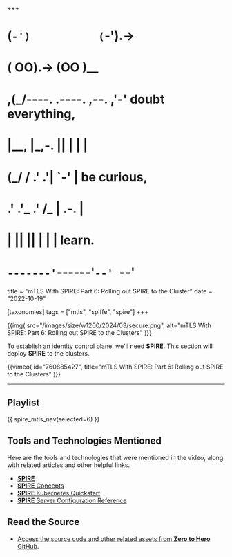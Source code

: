 +++
#   (`-')           (`-').->
#   ( OO).->        (OO )__
# ,(_/----. .----. ,--. ,'-' doubt everything,
# |__,    |\_,-.  ||  | |  |
#  (_/   /    .' .'|  `-'  | be curious,
#  .'  .'_  .'  /_ |  .-.  |
# |       ||      ||  | |  | learn.
# `-------'`------'`--' `--'

title = "mTLS With SPIRE: Part 6: Rolling out SPIRE to the Cluster"
date = "2022-10-19"

[taxonomies]
tags = ["mtls", "spiffe", "spire"]
+++

{{img(
  src="/images/size/w1200/2024/03/secure.png",
  alt="mTLS With SPIRE: Part 6: Rolling out SPIRE to the Clusters"
)}}

To establish an identity control plane, we'll need **SPIRE**. This section will
deploy **SPIRE** to the clusters.

{{vimeo(
  id="760885427", 
  title="mTLS With SPIRE: Part 6: Rolling out SPIRE to the Clusters"
)}}

--------

## Playlist

{{ spire_mtls_nav(selected=6) }}

## Tools and Technologies Mentioned

Here are the tools and technologies that were mentioned in the video, along with
related articles and other helpful links.

* [**SPIRE**](https://spiffe.io/docs/latest/spire-about/)
* [**SPIRE** Concepts](https://spiffe.io/docs/latest/spire-about/spire-concepts/)
* [**SPIRE** Kubernetes Quickstart](https://spiffe.io/docs/latest/try/getting-started-k8s/)
* [**SPIRE** Server Configuration Reference](https://spiffe.io/docs/latest/deploying/spire_server/)

## Read the Source

* [Access the source code and other related assets from **Zero to Hero** GitHub](https://github.com/zerotohero-dev/spire-mtls).
